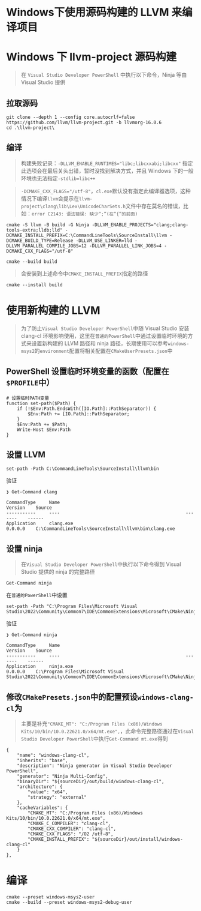# Windows下使用源码构建的 LLVM 来编译项目

# Windows 下 llvm-project 源码构建

> 在 `Visual Studio Developer PowerShell` 中执行以下命令，Ninja 等由 Visual Studio 提供

## 拉取源码

```
git clone --depth 1 --config core.autocrlf=false https://github.com/llvm/llvm-project.git -b llvmorg-16.0.6
cd .\llvm-project\
```

## 编译
> 构建失败记录：`-DLLVM_ENABLE_RUNTIMES="libc;libcxxabi;libcxx"` 指定此选项会在最后关头出错，暂时没找到解决方式，并且 Windows 下的一般环境也无法指定`-stdlib=libc++`

> `-DCMAKE_CXX_FLAGS="/utf-8"`，`cl.exe`默认没有指定此编译器选项，这种情况下编译`llvm`会提示在`llvm-project\clang\lib\Lex\UnicodeCharSets.h`文件中存在莫名的错误，比如：`error C2143: 语法错误: 缺少“;”(在“{”的前面)`

```
cmake -S llvm -B build -G Ninja -DLLVM_ENABLE_PROJECTS="clang;clang-tools-extra;lldb;lld" -DCMAKE_INSTALL_PREFIX=C:\CommandLineTools\SourceInstall\llvm -DCMAKE_BUILD_TYPE=Release -DLLVM_USE_LINKER=lld -DLLVM_PARALLEL_COMPILE_JOBS=12 -DLLVM_PARALLEL_LINK_JOBS=4 -DCMAKE_CXX_FLAGS="/utf-8"
```

```
cmake --build build
```

> 会安装到上述命令中`CMAKE_INSTALL_PREFIX`指定的路径

```
cmake --install build
```

# 使用新构建的 LLVM

> 为了防止`Visual Studio Developer PowerShell`中随 Visual Studio 安装 clang-cl 环境影响使用，这里在`普通的PowerShell`中通过设置临时环境的方式来设置新构建的 LLVM 路径和 ninja 路径，长期使用可以参考`windows-msys2`的`environment`配置将相关配置在`CMakeUserPresets.json`中

## PowerShell 设置临时环境变量的函数（配置在`$PROFILE`中）

```
# 设置临时PATH变量
function set-path($Path) {
    if (!$Env:Path.EndsWith([IO.Path]::PathSeparator)) {
        $Env:Path += [IO.Path]::PathSeparator;
    }
    $Env:Path += $Path;
    Write-Host $Env:Path
}
```

## 设置 LLVM

```
set-path -Path C:\CommandLineTools\SourceInstall\llvm\bin
```

验证

```
❯ Get-Command clang

CommandType     Name                                               Version    Source
-----------     ----                                               -------    ------
Application     clang.exe                                          0.0.0.0    C:\CommandLineTools\SourceInstall\llvm\bin\clang.exe
```

## 设置 ninja

> 在`Visual Studio Developer PowerShell`中执行以下命令得到 Visual Studio 提供的 ninja 的完整路径

```
Get-Command ninja
```

在`普通的PowerShell`中设置

```
set-path -Path "C:\Program Files\Microsoft Visual Studio\2022\Community\Common7\IDE\CommonExtensions\Microsoft\CMake\Ninja"
```

验证

```
❯ Get-Command ninja

CommandType     Name                                               Version    Source
-----------     ----                                               -------    ------
Application     ninja.exe                                          0.0.0.0    C:\Program Files\Microsoft Visual Studio\2022\Community\Common7\IDE\CommonExtensions\Microsoft\CMake\Ninja\ninja.exe
```

## 修改`CMakePresets.json`中的配置预设`windows-clang-cl`为

> 主要是补充`"CMAKE_MT": "C:/Program Files (x86)/Windows Kits/10/bin/10.0.22621.0/x64/mt.exe",`，此命令完整路径通过在`Visual Studio Developer PowerShell`中执行`Get-Command mt.exe`得到

```
{
    "name": "windows-clang-cl",
    "inherits": "base",
    "description": "Ninja generator in Visual Studio Developer PowerShell",
    "generator": "Ninja Multi-Config",
    "binaryDir": "${sourceDir}/out/build/windows-clang-cl",
    "architecture": {
        "value": "x64",
        "strategy": "external"
    },
    "cacheVariables": {
        "CMAKE_MT": "C:/Program Files (x86)/Windows Kits/10/bin/10.0.22621.0/x64/mt.exe",
        "CMAKE_C_COMPILER": "clang-cl",
        "CMAKE_CXX_COMPILER": "clang-cl",
        "CMAKE_CXX_FLAGS": "/O2 /utf-8",
        "CMAKE_INSTALL_PREFIX": "${sourceDir}/out/install/windows-clang-cl"
    }
},
```

# 编译
```
cmake --preset windows-msys2-user
cmake --build --preset windows-msys2-debug-user
```
